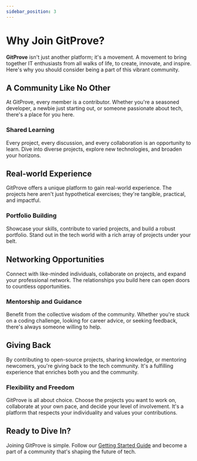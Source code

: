 ```yaml
---
sidebar_position: 3
---
```


# Why Join GitProve?

**GitProve** isn't just another platform; it's a movement. A movement to bring together IT enthusiasts from all walks of life, to create, innovate, and inspire. Here's why you should consider being a part of this vibrant community.

## A Community Like No Other

At GitProve, every member is a contributor. Whether you're a seasoned developer, a newbie just starting out, or someone passionate about tech, there's a place for you here.

### Shared Learning

Every project, every discussion, and every collaboration is an opportunity to learn. Dive into diverse projects, explore new technologies, and broaden your horizons.

## Real-world Experience

GitProve offers a unique platform to gain real-world experience. The projects here aren't just hypothetical exercises; they're tangible, practical, and impactful.

### Portfolio Building

Showcase your skills, contribute to varied projects, and build a robust portfolio. Stand out in the tech world with a rich array of projects under your belt.

## Networking Opportunities

Connect with like-minded individuals, collaborate on projects, and expand your professional network. The relationships you build here can open doors to countless opportunities.

### Mentorship and Guidance

Benefit from the collective wisdom of the community. Whether you're stuck on a coding challenge, looking for career advice, or seeking feedback, there's always someone willing to help.

## Giving Back

By contributing to open-source projects, sharing knowledge, or mentoring newcomers, you're giving back to the tech community. It's a fulfilling experience that enriches both you and the community.

### Flexibility and Freedom

GitProve is all about choice. Choose the projects you want to work on, collaborate at your own pace, and decide your level of involvement. It's a platform that respects your individuality and values your contributions.

## Ready to Dive In?

Joining GitProve is simple. Follow our [Getting Started Guide](/docs/Introduction/getting-started) and become a part of a community that's shaping the future of tech.
